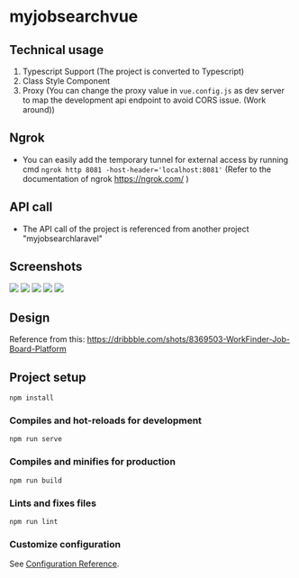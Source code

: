 # myjobsearchvue

## Technical usage

1. Typescript Support (The project is converted to Typescript)
2. Class Style Component
3. Proxy (You can change the proxy value in `vue.config.js` as dev server to map the development api endpoint to avoid CORS issue. (Work around))

## Ngrok

- You can easily add the temporary tunnel for external access by running cmd `ngrok http 8081 -host-header='localhost:8081'` (Refer to the documentation of ngrok https://ngrok.com/ )

## API call

- The API call of the project is referenced from another project "myjobsearchlaravel"

## Screenshots

<img src="https://user-images.githubusercontent.com/5112837/71325897-b0cb7c80-24f3-11ea-820b-be91a027ac9f.png" >
<img src="https://user-images.githubusercontent.com/5112837/71325898-b0cb7c80-24f3-11ea-89e6-b8b217a27e94.png" >
<img src="https://user-images.githubusercontent.com/5112837/71325899-b1641300-24f3-11ea-8a23-7cbbf8e607d4.png" >
<img src="https://user-images.githubusercontent.com/5112837/71325900-b1641300-24f3-11ea-9fc1-ad78c85969df.png" >
<img src="https://user-images.githubusercontent.com/5112837/71325901-b1641300-24f3-11ea-851c-29d2f7d927f4.png" >
  
## Design

Reference from this:
https://dribbble.com/shots/8369503-WorkFinder-Job-Board-Platform

## Project setup

```
npm install
```

### Compiles and hot-reloads for development

```
npm run serve
```

### Compiles and minifies for production

```
npm run build
```

### Lints and fixes files

```
npm run lint
```

### Customize configuration

See [Configuration Reference](https://cli.vuejs.org/config/).
